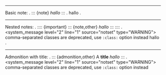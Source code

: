 --------------------------------
Basic note:
.
::: {note}
*hallo*
:::
.
<document source="notset">
    <note>
        <paragraph>
            <emphasis>
                hallo
.

--------------------------------
Nested notes:
.
:::: {important}
::: {note,other}
*hallo*
:::
::::
.
<document source="notset">
    <important>
        <system_message level="2" line="1" source="notset" type="WARNING">
            <paragraph>
                comma-separated classes are deprecated, use `:class:` option instead
        <note classes="other">
            <paragraph>
                <emphasis>
                    hallo
.

--------------------------------
Admonition with title:
.
::: {admonition,other} A **title**
*hallo*
:::
.
<document source="notset">
    <system_message level="2" line="1" source="notset" type="WARNING">
        <paragraph>
            comma-separated classes are deprecated, use `:class:` option instead
    <admonition classes="other">
        <title>
            A 
            <strong>
                title
        <paragraph>
            <emphasis>
                hallo
.

--------------------------------
Admonition with options:
.
::: {admonition} A **title**
:class: other

*hallo*
:::
.
<document source="notset">
    <admonition classes="other">
        <title>
            A 
            <strong>
                title
        <paragraph>
            <emphasis>
                hallo
.
